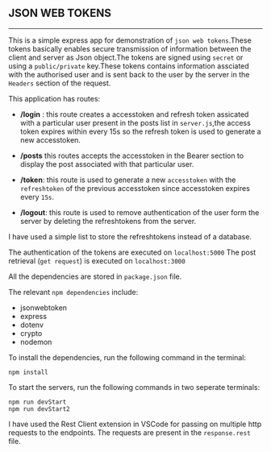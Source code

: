 ## JSON WEB TOKENS
___

This is a simple express app for demonstration of `json web tokens`.These tokens basically enables secure transmission of information between the client and server as Json object.The tokens are signed using `secret` or using a `public/private` key.These tokens contains information assciated with the authorised user and is sent back to the user by the server in the `Headers` section of the request.

This application has routes: 

* __/login__ : this route creates a accesstoken and refresh token assicated with a particular user present in the posts list in `server.js`,the access token expires within every 15s so the refresh token is used to generate a new accesstoken.

* __/posts__ this routes accepts the accesstoken in the Bearer section to display the post associated with that particular user.

* __/token__: this route is used to generate a new `accesstoken` with the `refreshtoken` of the previous accesstoken since accesstoken expires every `15s`.

* __/logout__: this route is used to remove authentication of the user form the server by deleting the refreshtokens from the server.

I have used a simple list to store the refreshtokens instead of a database.

The authentication of the tokens are executed on `localhost:5000`
The post retrieval (`get request`) is executed on `localhost:3000` 

All the dependencies are stored in `package.json` file.

The relevant `npm dependencies` include:
- jsonwebtoken
- express
- dotenv
- crypto
- nodemon

To install the dependencies, run the following command in the terminal:
```
npm install
```
To start the servers, run the following commands in two seperate terminals:
```
npm run devStart
npm run devStart2
```
I have used the Rest Client extension in VSCode for passing on multiple http requests to the endpoints.
The requests are present in the `response.rest` file.
